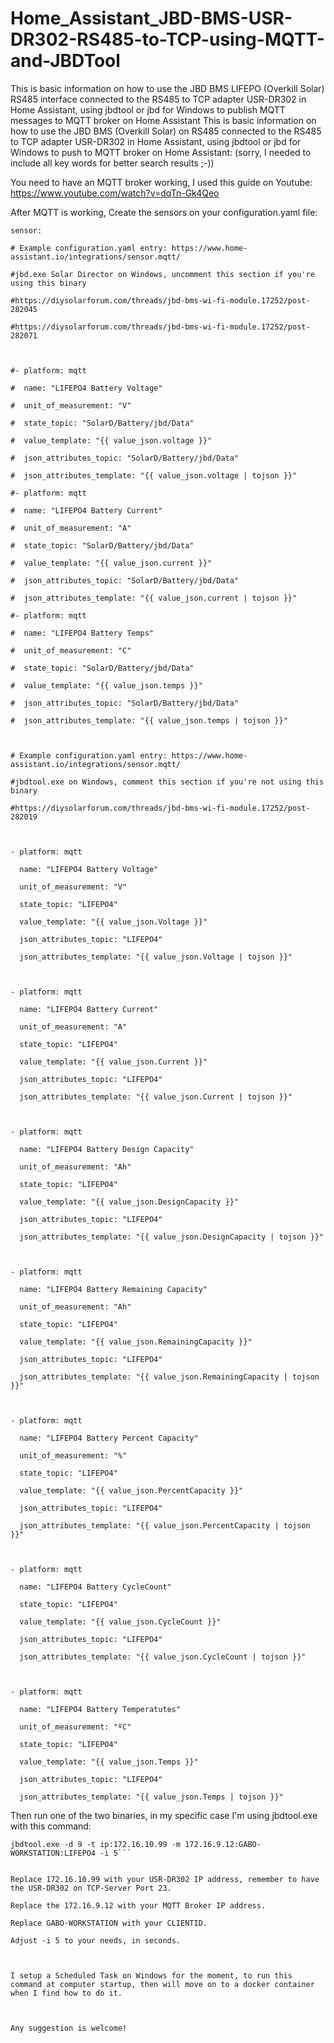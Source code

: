 # Home_Assistant_JBD-BMS-USR-DR302-RS485-to-TCP-using-MQTT-and-JBDTool
This is basic information on how to use the JBD BMS LIFEPO (Overkill Solar) RS485 interface connected to the RS485 to TCP adapter USR-DR302 in Home Assistant, using jbdtool or jbd for Windows to publish MQTT messages to MQTT broker on Home Assistant
This is basic information on how to use the JBD BMS (Overkill Solar) on RS485 connected to the RS485 to TCP adapter USR-DR302 in Home Assistant, using jbdtool or jbd for Windows to push to MQTT broker on Home Assistant: (sorry, I needed to include all key words for better search results ;-))


You need to have an MQTT broker working, I used this guide on Youtube: https://www.youtube.com/watch?v=dqTn-Gk4Qeo

After MQTT is working, Create the sensors on your configuration.yaml file:


```
sensor:

# Example configuration.yaml entry: https://www.home-assistant.io/integrations/sensor.mqtt/

#jbd.exe Solar Director on Windows, uncomment this section if you're using this binary

#https://diysolarforum.com/threads/jbd-bms-wi-fi-module.17252/post-282045

#https://diysolarforum.com/threads/jbd-bms-wi-fi-module.17252/post-282071



#- platform: mqtt

#  name: "LIFEPO4 Battery Voltage"

#  unit_of_measurement: "V"

#  state_topic: "SolarD/Battery/jbd/Data"

#  value_template: "{{ value_json.voltage }}"

#  json_attributes_topic: "SolarD/Battery/jbd/Data"

#  json_attributes_template: "{{ value_json.voltage | tojson }}"

#- platform: mqtt

#  name: "LIFEPO4 Battery Current"

#  unit_of_measurement: "A"

#  state_topic: "SolarD/Battery/jbd/Data"

#  value_template: "{{ value_json.current }}"

#  json_attributes_topic: "SolarD/Battery/jbd/Data"

#  json_attributes_template: "{{ value_json.current | tojson }}"

#- platform: mqtt

#  name: "LIFEPO4 Battery Temps"

#  unit_of_measurement: "C"

#  state_topic: "SolarD/Battery/jbd/Data"

#  value_template: "{{ value_json.temps }}"

#  json_attributes_topic: "SolarD/Battery/jbd/Data"

#  json_attributes_template: "{{ value_json.temps | tojson }}"



# Example configuration.yaml entry: https://www.home-assistant.io/integrations/sensor.mqtt/

#jbdtool.exe on Windows, comment this section if you're not using this binary

#https://diysolarforum.com/threads/jbd-bms-wi-fi-module.17252/post-282019



- platform: mqtt

  name: "LIFEPO4 Battery Voltage"

  unit_of_measurement: "V"

  state_topic: "LIFEPO4"

  value_template: "{{ value_json.Voltage }}"

  json_attributes_topic: "LIFEPO4"

  json_attributes_template: "{{ value_json.Voltage | tojson }}"



- platform: mqtt

  name: "LIFEPO4 Battery Current"

  unit_of_measurement: "A"

  state_topic: "LIFEPO4"

  value_template: "{{ value_json.Current }}"

  json_attributes_topic: "LIFEPO4"

  json_attributes_template: "{{ value_json.Current | tojson }}"



- platform: mqtt

  name: "LIFEPO4 Battery Design Capacity"

  unit_of_measurement: "Ah"

  state_topic: "LIFEPO4"

  value_template: "{{ value_json.DesignCapacity }}"

  json_attributes_topic: "LIFEPO4"

  json_attributes_template: "{{ value_json.DesignCapacity | tojson }}"



- platform: mqtt

  name: "LIFEPO4 Battery Remaining Capacity"

  unit_of_measurement: "Ah"

  state_topic: "LIFEPO4"

  value_template: "{{ value_json.RemainingCapacity }}"

  json_attributes_topic: "LIFEPO4"

  json_attributes_template: "{{ value_json.RemainingCapacity | tojson }}"



- platform: mqtt

  name: "LIFEPO4 Battery Percent Capacity"

  unit_of_measurement: "%"

  state_topic: "LIFEPO4"

  value_template: "{{ value_json.PercentCapacity }}"

  json_attributes_topic: "LIFEPO4"

  json_attributes_template: "{{ value_json.PercentCapacity | tojson }}"



- platform: mqtt

  name: "LIFEPO4 Battery CycleCount"

  state_topic: "LIFEPO4"

  value_template: "{{ value_json.CycleCount }}"

  json_attributes_topic: "LIFEPO4"

  json_attributes_template: "{{ value_json.CycleCount | tojson }}"



- platform: mqtt

  name: "LIFEPO4 Battery Temperatutes"

  unit_of_measurement: "ºC"

  state_topic: "LIFEPO4"

  value_template: "{{ value_json.Temps }}"

  json_attributes_topic: "LIFEPO4"

  json_attributes_template: "{{ value_json.Temps | tojson }}"

```




Then run one of the two binaries, in my specific case I'm using jbdtool.exe with this command:

```
jbdtool.exe -d 9 -t ip:172.16.10.99 -m 172.16.9.12:GABO-WORKSTATION:LIFEPO4 -i 5```


Replace 172.16.10.99 with your USR-DR302 IP address, remember to have the USR-DR302 on TCP-Server Port 23.

Replace the 172.16.9.12 with your MQTT Broker IP address.

Replace GABO-WORKSTATION with your CLIENTID.

Adjust -i 5 to your needs, in seconds.



I setup a Scheduled Task on Windows for the moment, to run this command at computer startup, then will move on to a docker container when I find how to do it.



Any suggestion is welcome!
